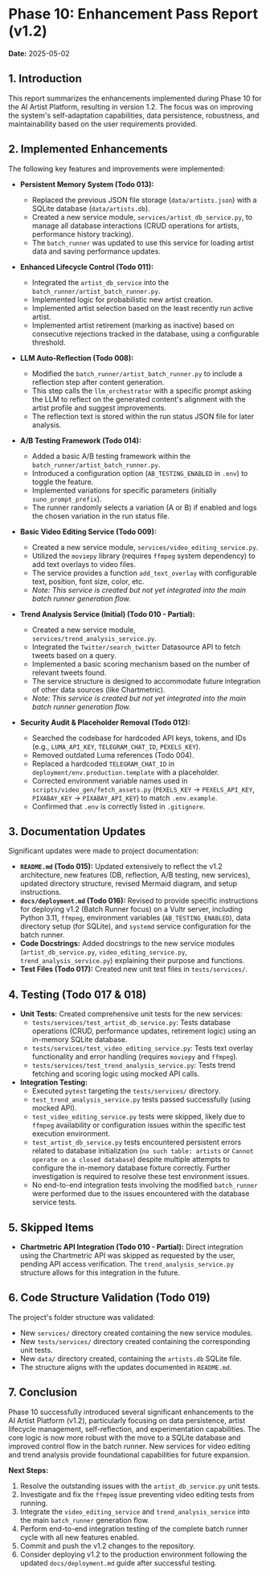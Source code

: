 # Phase 10: Enhancement Pass Report (v1.2)

**Date:** 2025-05-02

## 1. Introduction

This report summarizes the enhancements implemented during Phase 10 for the AI Artist Platform, resulting in version 1.2. The focus was on improving the system's self-adaptation capabilities, data persistence, robustness, and maintainability based on the user requirements provided.

## 2. Implemented Enhancements

The following key features and improvements were implemented:

*   **Persistent Memory System (Todo 013):**
    *   Replaced the previous JSON file storage (`data/artists.json`) with a SQLite database (`data/artists.db`).
    *   Created a new service module, `services/artist_db_service.py`, to manage all database interactions (CRUD operations for artists, performance history tracking).
    *   The `batch_runner` was updated to use this service for loading artist data and saving performance updates.

*   **Enhanced Lifecycle Control (Todo 011):**
    *   Integrated the `artist_db_service` into the `batch_runner/artist_batch_runner.py`.
    *   Implemented logic for probabilistic new artist creation.
    *   Implemented artist selection based on the least recently run active artist.
    *   Implemented artist retirement (marking as inactive) based on consecutive rejections tracked in the database, using a configurable threshold.

*   **LLM Auto-Reflection (Todo 008):**
    *   Modified the `batch_runner/artist_batch_runner.py` to include a reflection step after content generation.
    *   This step calls the `llm_orchestrator` with a specific prompt asking the LLM to reflect on the generated content's alignment with the artist profile and suggest improvements.
    *   The reflection text is stored within the run status JSON file for later analysis.

*   **A/B Testing Framework (Todo 014):**
    *   Added a basic A/B testing framework within the `batch_runner/artist_batch_runner.py`.
    *   Introduced a configuration option (`AB_TESTING_ENABLED` in `.env`) to toggle the feature.
    *   Implemented variations for specific parameters (initially `suno_prompt_prefix`).
    *   The runner randomly selects a variation (A or B) if enabled and logs the chosen variation in the run status file.

*   **Basic Video Editing Service (Todo 009):**
    *   Created a new service module, `services/video_editing_service.py`.
    *   Utilized the `moviepy` library (requires `ffmpeg` system dependency) to add text overlays to video files.
    *   The service provides a function `add_text_overlay` with configurable text, position, font size, color, etc.
    *   *Note: This service is created but not yet integrated into the main batch runner generation flow.*

*   **Trend Analysis Service (Initial) (Todo 010 - Partial):**
    *   Created a new service module, `services/trend_analysis_service.py`.
    *   Integrated the `Twitter/search_twitter` Datasource API to fetch tweets based on a query.
    *   Implemented a basic scoring mechanism based on the number of relevant tweets found.
    *   The service structure is designed to accommodate future integration of other data sources (like Chartmetric).
    *   *Note: This service is created but not yet integrated into the main batch runner generation flow.*

*   **Security Audit & Placeholder Removal (Todo 012):**
    *   Searched the codebase for hardcoded API keys, tokens, and IDs (e.g., `LUMA_API_KEY`, `TELEGRAM_CHAT_ID`, `PEXELS_KEY`).
    *   Removed outdated Luma references (Todo 004).
    *   Replaced a hardcoded `TELEGRAM_CHAT_ID` in `deployment/env.production.template` with a placeholder.
    *   Corrected environment variable names used in `scripts/video_gen/fetch_assets.py` (`PEXELS_KEY` -> `PEXELS_API_KEY`, `PIXABAY_KEY` -> `PIXABAY_API_KEY`) to match `.env.example`.
    *   Confirmed that `.env` is correctly listed in `.gitignore`.

## 3. Documentation Updates

Significant updates were made to project documentation:

*   **`README.md` (Todo 015):** Updated extensively to reflect the v1.2 architecture, new features (DB, reflection, A/B testing, new services), updated directory structure, revised Mermaid diagram, and setup instructions.
*   **`docs/deployment.md` (Todo 016):** Revised to provide specific instructions for deploying v1.2 (Batch Runner focus) on a Vultr server, including Python 3.11, `ffmpeg`, environment variables (`AB_TESTING_ENABLED`), data directory setup (for SQLite), and `systemd` service configuration for the batch runner.
*   **Code Docstrings:** Added docstrings to the new service modules (`artist_db_service.py`, `video_editing_service.py`, `trend_analysis_service.py`) explaining their purpose and functions.
*   **Test Files (Todo 017):** Created new unit test files in `tests/services/`.

## 4. Testing (Todo 017 & 018)

*   **Unit Tests:** Created comprehensive unit tests for the new services:
    *   `tests/services/test_artist_db_service.py`: Tests database operations (CRUD, performance updates, retirement logic) using an in-memory SQLite database.
    *   `tests/services/test_video_editing_service.py`: Tests text overlay functionality and error handling (requires `moviepy` and `ffmpeg`).
    *   `tests/services/test_trend_analysis_service.py`: Tests trend fetching and scoring logic using mocked API calls.
*   **Integration Testing:**
    *   Executed `pytest` targeting the `tests/services/` directory.
    *   `test_trend_analysis_service.py` tests passed successfully (using mocked API).
    *   `test_video_editing_service.py` tests were skipped, likely due to `ffmpeg` availability or configuration issues within the specific test execution environment.
    *   `test_artist_db_service.py` tests encountered persistent errors related to database initialization (`no such table: artists` or `Cannot operate on a closed database`) despite multiple attempts to configure the in-memory database fixture correctly. Further investigation is required to resolve these test environment issues.
    *   No end-to-end integration tests involving the modified `batch_runner` were performed due to the issues encountered with the database service tests.

## 5. Skipped Items

*   **Chartmetric API Integration (Todo 010 - Partial):** Direct integration using the Chartmetric API was skipped as requested by the user, pending API access verification. The `trend_analysis_service.py` structure allows for this integration in the future.

## 6. Code Structure Validation (Todo 019)

The project's folder structure was validated:
*   New `services/` directory created containing the new service modules.
*   New `tests/services/` directory created containing the corresponding unit tests.
*   New `data/` directory created, containing the `artists.db` SQLite file.
*   The structure aligns with the updates documented in `README.md`.

## 7. Conclusion

Phase 10 successfully introduced several significant enhancements to the AI Artist Platform (v1.2), particularly focusing on data persistence, artist lifecycle management, self-reflection, and experimentation capabilities. The core logic is now more robust with the move to a SQLite database and improved control flow in the batch runner. New services for video editing and trend analysis provide foundational capabilities for future expansion.

**Next Steps:**
1.  Resolve the outstanding issues with the `artist_db_service.py` unit tests.
2.  Investigate and fix the `ffmpeg` issue preventing video editing tests from running.
3.  Integrate the `video_editing_service` and `trend_analysis_service` into the main `batch_runner` generation flow.
4.  Perform end-to-end integration testing of the complete batch runner cycle with all new features enabled.
5.  Commit and push the v1.2 changes to the repository.
6.  Consider deploying v1.2 to the production environment following the updated `docs/deployment.md` guide after successful testing.

